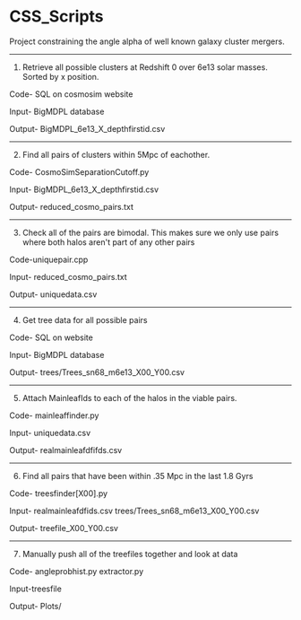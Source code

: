 # CSS_Scripts
Project constraining the angle alpha of well known galaxy cluster mergers.

-----------

1. Retrieve all possible clusters at Redshift 0 over 6e13 solar masses. Sorted by x position.

Code- SQL on cosmosim website

Input- BigMDPL database

Output- BigMDPL_6e13_X_depthfirstid.csv

-----------

2. Find all pairs of clusters within 5Mpc of eachother.

Code- CosmoSimSeparationCutoff.py

Input- BigMDPL_6e13_X_depthfirstid.csv

Output- reduced_cosmo_pairs.txt

-----------

3. Check all of the pairs are bimodal. This makes sure we only use pairs where both halos aren't part of any other pairs

Code-uniquepair.cpp

Input- reduced_cosmo_pairs.txt

Output- uniquedata.csv

----------

4. Get tree data for all possible pairs

Code- SQL on website

Input- BigMDPL database

Output- trees/Trees_sn68_m6e13_X00_Y00.csv

----------

5. Attach MainleafIds to each of the halos in the viable pairs.

Code- mainleaffinder.py

Input- uniquedata.csv

Output- realmainleafdfifds.csv

----------

6. Find all pairs that have been within .35 Mpc in the last 1.8 Gyrs

Code- treesfinder[X00].py

Input- realmainleafdfids.csv trees/Trees_sn68_m6e13_X00_Y00.csv

Output- treefile_X00_Y00.csv

----------

7. Manually push all of the treefiles together and look at data

Code- angleprobhist.py extractor.py

Input-treesfile

Output- Plots/
